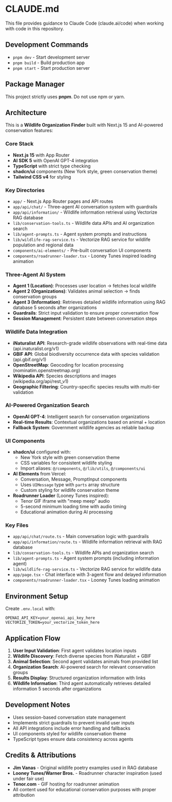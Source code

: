 # CLAUDE.md

This file provides guidance to Claude Code (claude.ai/code) when working with code in this repository.

## Development Commands

- `pnpm dev` - Start development server
- `pnpm build` - Build production app
- `pnpm start` - Start production server

## Package Manager

This project strictly uses **pnpm**. Do not use npm or yarn.

## Architecture

This is a **Wildlife Organization Finder** built with Next.js 15 and AI-powered conservation features:

### Core Stack
- **Next.js 15** with App Router
- **AI SDK 5** with OpenAI GPT-4 integration
- **TypeScript** with strict type checking
- **shadcn/ui** components (New York style, green conservation theme)
- **Tailwind CSS v4** for styling

### Key Directories
- `app/` - Next.js App Router pages and API routes
- `app/api/chat/` - Three-agent AI conversation system with guardrails
- `app/api/information/` - Wildlife information retrieval using Vectorize RAG database
- `lib/conservation-tools.ts` - Wildlife data APIs and AI organization search
- `lib/agent-prompts.ts` - Agent system prompts and instructions
- `lib/wildlife-rag-service.ts` - Vectorize RAG service for wildlife population and regional data
- `components/ai-elements/` - Pre-built conversation UI components
- `components/roadrunner-loader.tsx` - Looney Tunes inspired loading animation

### Three-Agent AI System
- **Agent 1 (Location)**: Processes user location → fetches local wildlife
- **Agent 2 (Organizations)**: Validates animal selection → finds conservation groups
- **Agent 3 (Information)**: Retrieves detailed wildlife information using RAG database 5 seconds after organizations
- **Guardrails**: Strict input validation to ensure proper conversation flow
- **Session Management**: Persistent state between conversation steps

### Wildlife Data Integration
- **iNaturalist API**: Research-grade wildlife observations with real-time data (api.inaturalist.org/v1)
- **GBIF API**: Global biodiversity occurrence data with species validation (api.gbif.org/v1)
- **OpenStreetMap**: Geocoding for location processing (nominatim.openstreetmap.org)
- **Wikipedia API**: Species descriptions and images (wikipedia.org/api/rest_v1)
- **Geographic Filtering**: Country-specific species results with multi-tier validation

### AI-Powered Organization Search
- **OpenAI GPT-4**: Intelligent search for conservation organizations
- **Real-time Results**: Contextual organizations based on animal + location
- **Fallback System**: Government wildlife agencies as reliable backup

### UI Components
- **shadcn/ui** configured with:
  - New York style with green conservation theme
  - CSS variables for consistent wildlife styling
  - Import aliases: `@/components`, `@/lib/utils`, `@/components/ui`
- **AI Elements** from Vercel:
  - Conversation, Message, PromptInput components
  - Uses `UIMessage` type with `parts` array structure
  - Custom styling for wildlife conservation theme
- **Roadrunner Loader** (Looney Tunes inspired):
  - Tenor GIF iframe with "meep meep" audio
  - 5-second minimum loading time with audio timing
  - Educational animation during AI processing

### Key Files
- `app/api/chat/route.ts` - Main conversation logic with guardrails
- `app/api/information/route.ts` - Wildlife information retrieval with RAG database
- `lib/conservation-tools.ts` - Wildlife APIs and organization search
- `lib/agent-prompts.ts` - Agent system prompts (including information agent)
- `lib/wildlife-rag-service.ts` - Vectorize RAG service for wildlife data
- `app/page.tsx` - Chat interface with 3-agent flow and delayed information
- `components/roadrunner-loader.tsx` - Looney Tunes loading animation

## Environment Setup

Create `.env.local` with:
```
OPENAI_API_KEY=your_openai_api_key_here
VECTORIZE_TOKEN=your_vectorize_token_here
```

## Application Flow

1. **User Input Validation**: First agent validates location inputs
2. **Wildlife Discovery**: Fetch diverse species from iNaturalist + GBIF
3. **Animal Selection**: Second agent validates animals from provided list
4. **Organization Search**: AI-powered search for relevant conservation groups
5. **Results Display**: Structured organization information with links
6. **Wildlife Information**: Third agent automatically retrieves detailed information 5 seconds after organizations

## Development Notes

- Uses session-based conversation state management
- Implements strict guardrails to prevent invalid user inputs
- All API integrations include error handling and fallbacks
- UI components styled for wildlife conservation theme
- TypeScript types ensure data consistency across agents

## Credits & Attributions

- **Jim Vanas** - Original wildlife poetry examples used in RAG database
- **Looney Tunes/Warner Bros.** - Roadrunner character inspiration (used under fair use)
- **Tenor.com** - GIF hosting for roadrunner animation
- All content used for educational conservation purposes with proper attribution